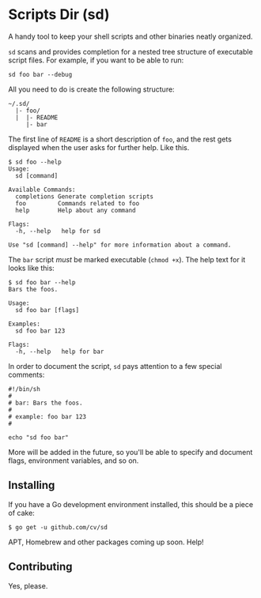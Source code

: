 # Scripts Dir (sd)

A handy tool to keep your shell scripts and other binaries neatly organized.

`sd` scans and provides completion for a nested tree structure of executable script files. For example, if you want to be able to run:

```shell
sd foo bar --debug
```

All you need to do is create the following structure:

```
~/.sd/
  |- foo/
  |  |- README
     |- bar
```

The first line of `README` is a short description of `foo`, and the rest gets displayed when the user asks for further help. Like this.

```
$ sd foo --help
Usage:
  sd [command]

Available Commands:
  completions Generate completion scripts
  foo         Commands related to foo
  help        Help about any command

Flags:
  -h, --help   help for sd

Use "sd [command] --help" for more information about a command.
```

The `bar` script *must* be marked executable (`chmod +x`). The help text for it looks like this:

```
$ sd foo bar --help
Bars the foos.

Usage:
  sd foo bar [flags]

Examples:
  sd foo bar 123

Flags:
  -h, --help   help for bar
```

In order to document the script, `sd` pays attention to a few special comments:

```shell
#!/bin/sh
#
# bar: Bars the foos.
#
# example: foo bar 123
#

echo "sd foo bar"
```

More will be added in the future, so you'll be able to specify and document flags, environment variables, and so on.

## Installing

If you have a Go development environment installed, this should be a piece of cake:

```
$ go get -u github.com/cv/sd
```

APT, Homebrew and other packages coming up soon. Help!

## Contributing

Yes, please.
